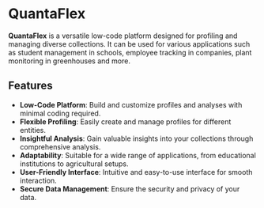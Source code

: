 # QuantaFlex

**QuantaFlex** is a versatile low-code platform designed for profiling and managing diverse collections. It can be used for various applications such as student management in schools, employee tracking in companies, plant monitoring in greenhouses and more.

## Features

- **Low-Code Platform**: Build and customize profiles and analyses with minimal coding required.
- **Flexible Profiling**: Easily create and manage profiles for different entities.
- **Insightful Analysis**: Gain valuable insights into your collections through comprehensive analysis.
- **Adaptability**: Suitable for a wide range of applications, from educational institutions to agricultural setups.
- **User-Friendly Interface**: Intuitive and easy-to-use interface for smooth interaction.
- **Secure Data Management**: Ensure the security and privacy of your data.

